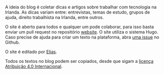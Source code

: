 A ideia do blog é coletar dicas e artigos sobre trabalhar com tecnologia na Irlanda. As dicas variam entre: entrevistas, temas de estudo, grupos de ajuda, direito trabalhista na Irlanda, entre outros.

O site é aberto para todos e qualquer um pode colaborar, para isso basta enviar um pull request no repositório [website](https://github.com/brtechie/website). O site utiliza o sistema Hugo. Caso precise de ajuda para criar um texto na plataforma, abra [uma issue](https://github.com/brtechie/website/issues/new) no Github.

O site é editado por [Elias](https://www.elias.sh).

Todos os textos no blog podem ser copiados, desde que sigam a [licença Atribuição 4.0 Internacional](https://creativecommons.org/licenses/by/4.0/deed.pt_BR).